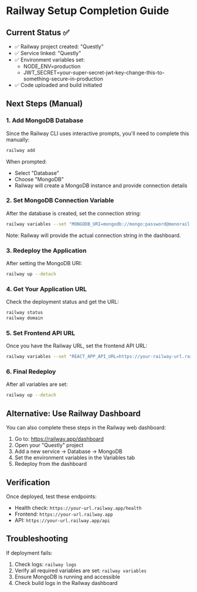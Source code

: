 # Railway Setup Completion Guide

## Current Status ✅
- ✅ Railway project created: "Questly"
- ✅ Service linked: "Questly"
- ✅ Environment variables set:
  - NODE_ENV=production
  - JWT_SECRET=your-super-secret-jwt-key-change-this-to-something-secure-in-production
- ✅ Code uploaded and build initiated

## Next Steps (Manual)

### 1. Add MongoDB Database
Since the Railway CLI uses interactive prompts, you'll need to complete this manually:

```bash
railway add
```

When prompted:
- Select "Database"
- Choose "MongoDB"
- Railway will create a MongoDB instance and provide connection details

### 2. Set MongoDB Connection Variable
After the database is created, set the connection string:

```bash
railway variables --set "MONGODB_URI=mongodb://mongo:password@monorail.proxy.rlwy.net:port/database"
```

Note: Railway will provide the actual connection string in the dashboard.

### 3. Redeploy the Application
After setting the MongoDB URI:

```bash
railway up --detach
```

### 4. Get Your Application URL
Check the deployment status and get the URL:

```bash
railway status
railway domain
```

### 5. Set Frontend API URL
Once you have the Railway URL, set the frontend API URL:

```bash
railway variables --set "REACT_APP_API_URL=https://your-railway-url.railway.app/api"
```

### 6. Final Redeploy
After all variables are set:

```bash
railway up --detach
```

## Alternative: Use Railway Dashboard
You can also complete these steps in the Railway web dashboard:

1. Go to: https://railway.app/dashboard
2. Open your "Questly" project
3. Add a new service → Database → MongoDB
4. Set the environment variables in the Variables tab
5. Redeploy from the dashboard

## Verification
Once deployed, test these endpoints:
- Health check: `https://your-url.railway.app/health`
- Frontend: `https://your-url.railway.app`
- API: `https://your-url.railway.app/api`

## Troubleshooting
If deployment fails:
1. Check logs: `railway logs`
2. Verify all required variables are set: `railway variables`
3. Ensure MongoDB is running and accessible
4. Check build logs in the Railway dashboard 
